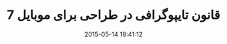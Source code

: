 ---
layout: post
title: "7 قانون تایپوگرافی در طراحی برای موبایل"
date: 2015-05-14 18:41:12
section: article
tags: typography mobile
link: "http://www.majidonline.com/article/7_%D9%82%D8%A7%D9%86%D9%88%D9%86_%D8%AA%D8%A7%DB%8C%D9%BE%D9%88%DA%AF%D8%B1%D8%A7%D9%81%DB%8C_%D8%AF%D8%B1_%D8%B7%D8%B1%D8%A7%D8%AD%DB%8C_%D8%A8%D8%B1%D8%A7%DB%8C_%D9%85%D9%88%D8%A8%D8%A7%DB%8C%D9%84.html"
user: "نوید کاشانی"
user_link: "http://navid.kashani.ir/"
---